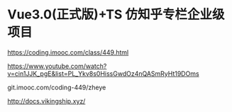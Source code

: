 # Vue3.0(正式版)+TS 仿知乎专栏企业级项目

https://coding.imooc.com/class/449.html

https://www.youtube.com/watch?v=cin1JJK_pgE&list=PL_Ykv8s0HissGwdOz4nQASmRyHt19DOms

git.imooc.com/coding-449/zheye

http://docs.vikingship.xyz/






